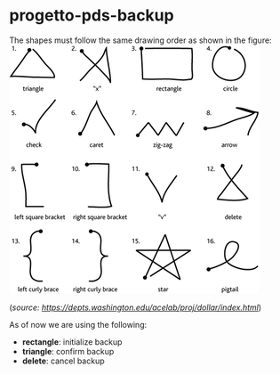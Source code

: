 # progetto-pds-backup

The shapes must follow the same drawing order as shown in the figure:
![](assets/shapes.png)

(*source: https://depts.washington.edu/acelab/proj/dollar/index.html*)


As of now we are using the following:
- **rectangle**: initialize backup
- **triangle**: confirm backup
- **delete**: cancel backup
